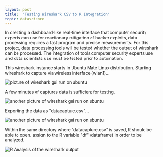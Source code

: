 ```yaml
---
layout: post
title:  "Testing Wireshark CSV to R Integration"
topic: datascience
---
```


In creating a dashboard-like real-time interface that computer security experts can use for reactionary mitigation of hacker exploits, data processing requires a fast program and precise measurements. For this project, data processing tools will be tested whether the output of wireshark can be processed. The integration of tools computer security experts use and data scientists use must be tested prior to automation.

This wireshark instance starts in Ubuntu Mate Linux distribution. Starting wireshark to capture via wireless interface (wlan1)...

![picture of wireshark gui run on ubuntu](/assets/images/datascience/wireshark.png)

A few minutes of captures data is sufficient for testing.

![another picture of wireshark gui run on ubuntu](/assets/images/datascience/wireshark2.png)

Exporting the data as "datacapture.csv"...

![another picture of wireshark gui run on ubuntu](/assets/images/datascience/wireshark3.png)

Within the same directory where "datacapture.csv" is saved, R should be able to open, assign to the R variable "df" (dataframe) in order to be analyzed.

![R Analysis of the wireshark output](/assets/images/datascience/Ranalysis.png)

